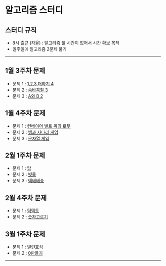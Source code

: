# 알고리즘 스터디
## 스터디 규칙
- 8시 출근 (자율) : 알고리즘 풀 시간이 없어서 시간 확보 목적
- 일주일에 알고리즘 2문제 풀기

<hr>

## 1월 3주차 문제 
- 문제 1 : [1,2,3 더하기 4](https://www.acmicpc.net/problem/15989)
- 문제 2 : [숨바꼭질 3](https://www.acmicpc.net/problem/13549)
- 문제 3 : [A와 B 2](https://www.acmicpc.net/problem/12919)

## 1월 4주차 문제
- 문제 1 : [컨베이어 벨트 위의 로봇](https://www.acmicpc.net/problem/20055)
- 문제 2 : [뱀과 사다리 게임](https://www.acmicpc.net/problem/16928)
- 문제 3 : [문자열 게임](https://www.acmicpc.net/problem/20437)

## 2월 1주차 문제
- 문제 1 : [탑](https://www.acmicpc.net/problem/2493)
- 문제 2 : [빗물](https://www.acmicpc.net/problem/14719)
- 문제 3 : [택배배송](https://www.acmicpc.net/problem/5972)

## 2월 4주차 문제
- 문제 1 : [틱택토](https://www.acmicpc.net/problem/7682)
- 문제 2 : [숫자고르기](https://www.acmicpc.net/problem/2668)

## 3월 1주차 문제
- 문제 1 : [빌런호석](https://www.acmicpc.net/problem/22251)
- 문제 2 : [0만들기](https://www.acmicpc.net/problem/7490)

<hr>

